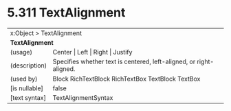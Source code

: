 <html dir="LTR" xmlns:mshelp="http://msdn.microsoft.com/mshelp" xmlns:ddue="http://ddue.schemas.microsoft.com/authoring/2003/5" xmlns:xlink="http://www.w3.org/1999/xlink" xmlns:tool="http://www.microsoft.com/tooltip">

<body>
 <input type="hidden" id="userDataCache" class="userDataStyle">
 <input type="hidden" id="hiddenScrollOffset">
 <img id="dropDownImage" style="display:none; height:0; width:0;" src="../local/drpdown.gif">
 <img id="dropDownHoverImage" style="display:none; height:0; width:0;" src="../local/drpdown_orange.gif">
 <img id="collapseImage" style="display:none; height:0; width:0;" src="../local/collapse.gif">
 <img id="expandImage" style="display:none; height:0; width:0;" src="../local/exp.gif">
 <img id="collapseAllImage" style="display:none; height:0; width:0;" src="../local/collall.gif">
 <img id="expandAllImage" style="display:none; height:0; width:0;" src="../local/expall.gif">
 <img id="copyImage" style="display:none; height:0; width:0;" src="../local/copycode.gif">
 <img id="copyHoverImage" style="display:none; height:0; width:0;" src="../local/copycodeHighlight.gif">
 <div id="header"><h1 class="heading">5.311 TextAlignment</h1></div>

 <div id="mainSection">
 <div id="mainBody">
 <div id="allHistory" class="saveHistory" onsave="saveAll()" onload="loadAll()"></div>
 <p xmlns:wsd="http://wsdev.schemas.microsoft.com/authoring/2008/2" xmlns:msxsl="urn:schemas-microsoft-com:xslt" xmlns:script="urn:script" xmlns:build="urn:build">
 </p>
 <div id="sectionSection0" class="section" name="collapseableSection">
 <content xmlns="http://ddue.schemas.microsoft.com/authoring/2003/5" xmlns:wsd="http://wsdev.schemas.microsoft.com/authoring/2008/2" xmlns:msxsl="urn:schemas-microsoft-com:xslt" xmlns:script="urn:script" xmlns:build="urn:build">
 </content>
 </div>
 <div id="sectionSection1" class="section" name="collapseableSection">
 <content xmlns="http://ddue.schemas.microsoft.com/authoring/2003/5" xmlns:wsd="http://wsdev.schemas.microsoft.com/authoring/2008/2" xmlns:msxsl="urn:schemas-microsoft-com:xslt" xmlns:script="urn:script" xmlns:build="urn:build">
 <table class="ProtocolAuthoredTable" xmlns="">
 <tr><td colspan="2">
<mshelp:link keywords="55aacd72-e114-4aa1-b774-3f7ded5e1f7d" tabindex="0">x:Object</mshelp:link> &gt; <mshelp:link keywords="2e667d01-3722-4228-a987-663ec087ba86" tabindex="0">TextAlignment</mshelp:link> </td>
 </tr>
 <tr><td colspan="2">
 <b>TextAlignment</b> </td>
 </tr>
 <tr><td><div class="indent0">(usage)</div></td>
 <td><mshelp:link keywords="7bddd535-c6ba-4ea1-9ec7-525114a25b36" tabindex="0">Center</mshelp:link> | <mshelp:link keywords="7bddd535-c6ba-4ea1-9ec7-525114a25b36" tabindex="0">Left</mshelp:link> | <mshelp:link keywords="7bddd535-c6ba-4ea1-9ec7-525114a25b36" tabindex="0">Right</mshelp:link> | <mshelp:link keywords="7bddd535-c6ba-4ea1-9ec7-525114a25b36" tabindex="0">Justify</mshelp:link></td>
 </tr>
 <tr><td><div class="indent0">(description)</div></td>
 <td>Specifies whether text is centered, left-aligned, or right-aligned.</td>
 </tr>
 <tr><td><div class="indent0">(used by)</div></td>
 <td><mshelp:link keywords="07e7da84-545d-47dd-b2c6-51f600297f7c" tabindex="0">Block</mshelp:link> <mshelp:link keywords="6df1e554-c247-4a52-9aed-5e66a6847bff" tabindex="0">RichTextBlock</mshelp:link> <mshelp:link keywords="5e0129ab-3b4d-4aaa-a965-127e5045765d" tabindex="0">RichTextBox</mshelp:link> <mshelp:link keywords="1db48dcf-62c3-4d58-9a0f-36c567ee9ced" tabindex="0">TextBlock</mshelp:link> <mshelp:link keywords="f45956d3-9e81-4d99-b3b9-a5bad3803983" tabindex="0">TextBox</mshelp:link></td>
 </tr>
 <tr><td><div class="indent0">[is nullable]</div></td>
 <td>false</td>
 </tr>
 <tr><td><div class="indent0">[text syntax]</div></td>
 <td><mshelp:link keywords="7bddd535-c6ba-4ea1-9ec7-525114a25b36" tabindex="0">TextAlignmentSyntax</mshelp:link></td>
 </tr>
</table>
 </content>
 </div>
 <!--[if gte IE 5]>
 <tool:tip element="languageFilterToolTip" avoidmouse="false"/>
 <![endif]-->
 </div>
 <a name="feedback"></a><span></span>
 </div>
</body></html>
